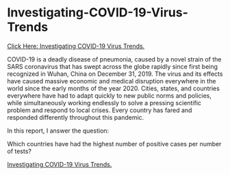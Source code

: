 # Investigating-COVID-19-Virus-Trends
<a href='https://stephentaul22.github.io/Investigating-COVID-19-Virus-Trends/'>Click Here: Investigating COVID-19 Virus Trends.</a>

COVID-19 is a deadly disease of pneumonia, caused by a novel strain of the SARS coronavirus that has swept across the globe rapidly since first being recognized in Wuhan, China on December 31, 2019. The virus and its effects have caused massive economic and medical disruption everywhere in the world since the early months of the year 2020. Cities, states, and countries everywhere have had to adapt quickly to new public norms and policies, while simultaneously working endlessly to solve a pressing scientific problem and respond to local crises. Every country has fared and responded differently throughout this pandemic.

In this report, I answer the question:

Which countries have had the highest number of positive cases per number of tests?

<a href='https://stephentaul22.github.io/Investigating-COVID-19-Virus-Trends/'>Investigating COVID-19 Virus Trends.</a>
